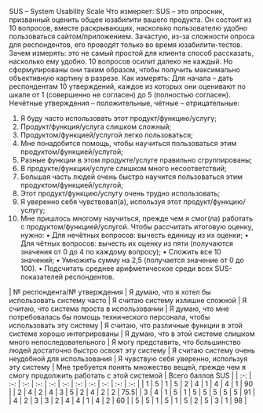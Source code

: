 SUS – System Usability Scale
Что измеряет: SUS – это опросник, призванный оценить общее юзабилити вашего продукта. Он состоит из 10 вопросов, вместе раскрывающих, насколько пользователю удобно пользоваться сайтом/приложением. Зачастую, из-за сложности опроса для респондентов, его проводят только во время юзабилити-тестов.
Зачем измерять: это не самый простой для клиента способ рассказать, насколько ему удобно. 10 вопросов осилит далеко не каждый. Но сформулированы они таким образом, чтобы получить максимально объективную картину в разрезе.
Как измерять: 
Для начала – дать респондентам 10 утверждений, каждое из которых они оценивают по шкале от 1 (совершенно не согласен) до 5 (полностью согласен). Нечётные утверждения – положительные, чётные – отрицательные:
1.	Я буду часто использовать этот продукт/функцию/услугу;
2.	Продукт/функция/услуга слишком сложный;
3.	Продуктом/функцией/услугой легко пользоваться;
4.	Мне понадобится помощь, чтобы научиться пользоваться этим продуктом/функцией/услугой;
5.	Разные функции в этом продукте/услуге правильно сгруппированы;
6.	В продукте/функции/услуге слишком много несоответствий;
7.	Большая часть людей очень быстро научится пользоваться этим продуктом/функцией/услугой;
8.	Этот продукт/функцию/услугу очень трудно использовать;
9.	Я уверенно себя чувствовал(а), используя этот продукт/функцию/услугу;
10.	Мне пришлось многому научиться, прежде чем я смог(ла) работать с продуктом/функцией/услугой.
Чтобы рассчитать итоговую оценку, нужно:
•	Для нечётных вопросов: вычесть единицу из их оценки;
•	Для чётных вопросов: вычесть их оценку из пяти (получаются значения от 0 до 4 по каждому вопросу);
•	Сложить все 10 значений;
•	Умножить сумму на 2,5 (получается значение от 0 до 100).
•	Подсчитать среднее арифметическое среди всех SUS-показателей респондентов.

| № респондента/№ утверждения | Я думаю, что я хотел бы использовать систему часто | Я считаю систему излишне сложной | Я считаю, что система проста в использовании | Я думаю, что мне потребовалась бы помощь технического персонала, чтобы использовать эту систему | Я считаю, что различные функции в этой системе хорошо интегрированы | Я думаю, что в этой системе слишком много непоследовательного | Я могу представить, что большинство людей достаточно быстро освоят эту систему | Я считаю систему очень неудобной для использования | Я чувствую себя уверенно, используя эту систему | Мне требуется понять множество вещей, прежде чем я смогу продолжить работать с этой системой | Всего баллов SUS |
| :-: | :-: | :-: | :-: | :-: | :-: | :-: | :-: | :-: | :-: | :-: |
| 1 | 5 | 1 | 5 | 2 | 4 | 1 | 4 | 4 | 1 | 90 |
| 2 | 4 | 2 | 4 | 3 | 5 | 2 | 4 | 2 | 2 | 75.5|
| 3 | 4 | 1 | 5 | 1 | 5 | 5 | 5 | 5 | 5 | 91 |
| 4 | 2 | 3 | 3 | 2 | 4 | 4 | 1 | 4 | 2 | 60 |
| 5 | 5 | 1 | 5 | 1 | 5 | 2 | 5 | 3 | 1 | 98 |

